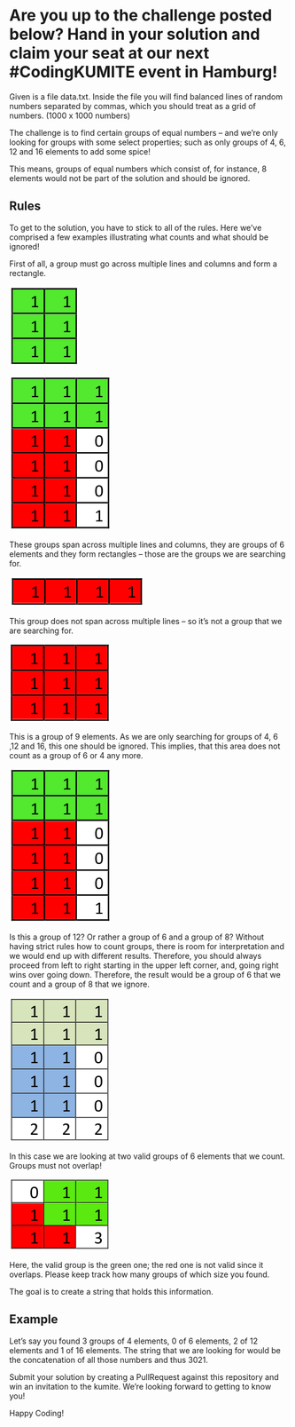 # Are you up to the challenge posted below? Hand in your solution and claim your seat at our next #CodingKUMITE event in Hamburg!

Given is a file data.txt. Inside the file you will find balanced lines of random numbers separated by commas, which you should treat as a grid of numbers. (1000 x 1000 numbers)

The challenge is to find certain groups of equal numbers – and we’re only looking for groups with some select properties; such as only groups of 4, 6, 12 and 16 elements to add some spice!

This means, groups of equal numbers which consist of, for instance, 8 elements would not be part of the solution and should be ignored.

## Rules

To get to the solution, you have to stick to all of the rules. Here we’ve comprised a few examples illustrating what counts and what should be ignored!

First of all, a group must go across multiple lines and columns and form a rectangle.

![](/images/img-6-box-vertical.png)

![](/images/img-green-and-red.png)

These groups span across multiple lines and columns, they are groups of 6 elements and they form rectangles – those are the groups we are searching for.

![](/images/img-4-red-horizontal.png)

This group does not span across multiple lines – so it’s not a group that we are searching for.

![](/images/img-red-3-3.png)

This is a group of 9 elements. As we are only searching for groups of 4, 6 ,12 and 16, this one should be ignored. This implies, that this area does not count as a group of 6 or 4 any more.

![](/images/img-green-and-red.png)

Is this a group of 12? Or rather a group of 6 and a group of 8? Without having strict rules how to count groups, there is room for interpretation and we would end up with different results.
Therefore, you should always proceed from left to right starting in the upper left corner, and, going right wins over going down. Therefore, the result would be a group of 6 that we count and a group of 8 that we ignore.

![](/images/img-blue-box.png)

In this case we are looking at two valid groups of 6 elements that we count. Groups must not overlap!

![](/images/img-overlap.png)

Here, the valid group is the green one; the red one is not valid since it overlaps.
Please keep track how many groups of which size you found.

The goal is to create a string that holds this information.

## Example

Let’s say you found 3 groups of 4 elements, 0 of 6 elements, 2 of 12 elements and 1 of 16 elements.
The string that we are looking for would be the concatenation of all those numbers and thus 3021.

Submit your solution by creating a PullRequest against this repository and win an invitation to the kumite. We’re looking forward to getting to know you!

Happy Coding!

